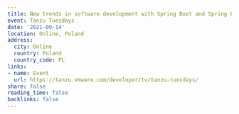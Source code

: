 ```yaml
---
title: New trends in software development with Spring Boot and Spring Cloud
event: Tanzu Tuesdays
date: '2021-09-14'
location: Online, Poland
address:
  city: Online
  country: Poland
  country_code: PL
links:
- name: Event
  url: https://tanzu.vmware.com/developer/tv/tanzu-tuesdays/
share: false
reading_time: false
backlinks: false
---
```

